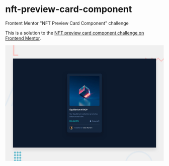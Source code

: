 # nft-preview-card-component
Frontent Mentor "NFT Preview Card Component" challenge

This is a solution to the [NFT preview card component challenge on Frontend Mentor](https://www.frontendmentor.io/challenges/nft-preview-card-component-SbdUL_w0U).

![](./design/desktop-preview.jpg)
